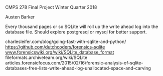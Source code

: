 CMPS 278 Final Project Winter Quarter 2018

Austen Barker

Every thousand pages or so SQLite will roll up the write ahead log into the database file.
Should explore postgresql or mysql for better support.

charlesleifer.com/blog/going-fast-with-sqlite-and-python/
https://github.com/dutchcoders/forensics-sqlite
www.forensicswiki.org/wiki/SQLite_database_format
fileformats.archiveteam.org/wiki/SQLite
articles.forensicfocus.com/2015/02/16/forensic-analysis-of-sqlite-databases-free-lists-write-ahead-log-unallocated-space-and-carving

